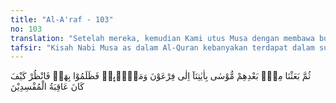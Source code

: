 ```yaml
---
title: "Al-A'raf - 103"
no: 103
translation: "Setelah mereka, kemudian Kami utus Musa dengan membawa bukti-bukti Kami kepada Fir‘aun dan pemuka-pemuka kaumnya, lalu mereka mengingkari bukti-bukti itu. Maka perhatikanlah bagaimana kesudahan orang-orang yang berbuat kerusakan."
tafsir: "Kisah Nabi Musa as dalam Al-Quran kebanyakan terdapat dalam surah Makiyah, baik Surah-Surah yang panjang maupun yang pendek, dimulai dari Surah al-Araf yang merupakan Surah Makiyah pertama menurut susunan surah-surah Al-Quran, dimana terdapat kisah Nabi Musa as. Kemudian terdapat pula Surah thaha, Asy-Syuara, An-Naml, Al-Qashas, Yunus, Hud dan Al-Muminun.\n\nNama Nabi Musa as seringkali disebut dalam Al-Quran lebih dari 130 kali, tidak ada seorang pun Nabi lainnya, ataupun raja-raja yang namanya disebut sebanyak itu dalam Al-Quran. Hal ini disebabkan antara lain karena kisah Nabi Musa sangat mirip dengan kisah Nabi Muhammad. Selain itu, kedua Nabi ini mempunyai umat yang besar jumlahnya, yang memiliki kekuasaan dan kemajuan peradaban yang tinggi.\n\nNabi Musa as adalah putera Imran. Ia berkebangsaan Israil, dilahirkan di Mesir, ketika Bani Israil menetap di negeri Mesir, dimasa kekuasaan raja-raja Firaun. \n\nDalam ayat ini, Allah menceritakan bahwa setelah mengutus rasul-rasul-Nya yang tersebut dalam ayat-ayat terdahulu, maka Dia mengutus Nabi Musa as dengan membawa ayat-ayat-Nya kepada Firaun dan pemuka-pemukanya. Firaun adalah gelar yang dipakai oleh raja-raja di Mesir, pada masa dahulu kala, sebagaimana gelar \"Kisra\" bagi raja-raja Persia dan gelar \"Kaisar\" bagi raja-raja Romawi. Firaun yang memerintah di Mesir pada masa Nabi Musa, bernama Minepthah Ramses II. Ia seorang penguasa dinasti kesembilan belas, sekitar tahun 1491 SM. Mumi (mayat) Minepthah masih ada sampai sekarang dan disimpan di Museum Nasional Mesir, Kairo. \n\nDisebutkan dalam ayat ini, bahwa Firaun bersama pemuka-pemukanya telah kafir terhadap ayat-ayat Allah yang dibawa oleh Nabi Musa as kepada mereka. Ayat-ayat atau mukjizat yang dibawa Musa as kepada mereka, tetap mereka tolak dengan sikap angkuh dan sombong. Firaun dan para pemuka kaumnya telah memperbudak rakyatnya. Lebih-lebih terhadap Bani Israil yang merupakan orang asing yang tinggal di Mesir ketika itu, dibawah cengkeraman kekuasaan yang zalim dari Firaun dan para pemukanya.\n\nAndaikata Firaun dan para pemukanya itu beriman kepada Nabi Musa dan agama yang dibawanya, niscaya seluruh penduduk negeri Mesir ketika itu tentulah beriman pula, sebab mereka itu semuanya berada dalam genggaman kekuasaan Firaun dan para pembesarnya.\n\nKarena keingkaran Firaun dan para pembesarnya, maka pada akhir ayat ini Allah memerintahkan kepada Nabi Muhammad beserta umatnya untuk memperhatikan bagaimana akibat orang-orang yang ingkar kepada rasul-rasul-Nya, serta berbuat kerusakan di bumi, yaitu dengan berbuat kezaliman serta memperbudak sesama manusia. Allah akan menceritakan dalam ayat selanjutnya bagaimana Nabi Musa sebagai salah seorang dari Bani Israil yang tertindas dan akhirnya dapat mengalahkan ahli-pesihir Firaun serta meyakinkan para ulamanya tentang kebenaran risalah yang dibawanya.\n\nBani Israil adalah keturunan Nabi Yaqub yang bernama Israil. Nabi Yaqub berasal dari Kanan (Palestina). Dia pindah ke Mesir bersama keluarga dan putera-puteranya setelah diajak oleh puteranya, yaitu Nabi Yusuf untuk pindah ke negeri Mesir. Nabi Yusuf pada waktu itu diangkat oleh Raja Mesir menjadi penguasa yang mengurus perbekalan negara. Keturunan Nabi Yaqub kemudian berkembang biak di Mesir, hingga akhirnya menjadi satu bangsa yang besar yang disebut Bani Israil.\n\nFiraun berusaha agar Bani Israil itu tidak terus berkembang-biak, dengan membunuh setiap anak lelaki mereka yang lahir dan membiarkan hidup anak-anak perempuannya. Mereka diwajibkan membayar pajak yang sangat tinggi dan dijadikan sebagai pekerja-pekerja paksa dan berbagai bentuk penindasan dan perbudakan yang lain.\n\nOleh karena itu, Allah mengutus Nabi Musa untuk membebaskan mereka dari perbudakan Firaun dan membawa mereka keluar dari negeri Mesir. Pertolongan Allah kepada Nabi Musa as selanjutnya, ialah menimpakan azab kepada Firaun dan menyelamatkan kaum Nabi Musa, serta tenggelamnya Firaun dan para pengikutnya dan bala tentaranya di Laut Merah ketika mereka mengejar Nabi Musa dan kaumnya. Kisah ini mengandung pelajaran yang amat berharga, bahwa hanya dengan kekuatan materiil (kebendaan) tidak menjamin kemenangan bagi seseorang atau satu bangsa. Sebaliknya, umat yang mempunyai keimanan yang teguh kepada Allah, niscaya akan memperoleh pertolongan dari pada-Nya, sehingga umat tersebut akan dapat mengalahkan orang-orang yang hanya bersandar kepada kekuatan materiil saja."
---
```


ثُمَّ بَعَثْنَا مِنْۢ بَعْدِهِمْ مُّوْسٰى بِاٰيٰتِنَآ اِلٰى فِرْعَوْنَ وَمَلَا۟ىِٕهٖ فَظَلَمُوْا بِهَاۚ فَانْظُرْ كَيْفَ كَانَ عَاقِبَةُ الْمُفْسِدِيْنَ  
